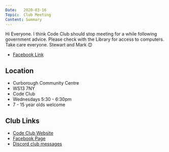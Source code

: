```yaml
---
Date:   2020-03-16
Topic:  Club Meeting
Content: Summary
---
```

Hi Everyone. I think Code Club should stop meeting for a while following government advice. Please check with the Library for access to computers. Take care everyone. Stewart and Mark 😊



* [Facebook Link](https://www.facebook.com/1481985248595237/posts/2630842913709459/)

## Location

* Curborough Community Centre
* WS13 7NY
* Code Club
* Wednesdays 5:30 - 6:30pm
* 7 - 15 year olds welcome

## Club Links

* [Code Club Website](https://lichfield-code-club.github.io/)
* [Facebook Page](https://www.facebook.com/LichfieldCoders)
* [Discord club messages](https://discord.gg/szz6xGK)

